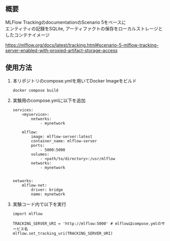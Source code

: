 ## 概要
MLFlow TrackingのdocumentationのScenario 5をベースに  
エンティティの記録をSQLite, アーティファクトの保存をローカルストレージとしたコンテナイメージ

https://mlflow.org/docs/latest/tracking.html#scenario-5-mlflow-tracking-server-enabled-with-proxied-artifact-storage-access

## 使用方法

1. 本リポジトリのcompose.ymlを用いてDocker Imageをビルド
    ```
    docker compose build
    ```

2. 実験用のcompose.ymlに以下を追加
    ```
    services:    
        <myservice>:
            networks:
                - mynetwork

        mlflow:
            image: mlflow-server:latest
            container_name: mlflow-server
            ports:
                - 5000:5000
            volumes:
                - <path/to/directory>:/usr/mlflow
            networks:
                - mynetwork

    
    networks:
        mlflow-net:
            driver: bridge
            name: mynetwork
    ```

3. 実験コード内で以下を実行
    ```
    import mlflow

    TRACKING_SERVER_URI = 'http://mlflow:5000' # mlflowはcompose.ymlのサービス名
    mlflow.set_tracking_uri(TRACKING_SERVER_URI)
    ```